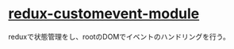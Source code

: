 [redux-customevent-module](https://kzhrk-sandbox.github.io/redux-customevent-module/)
===

reduxで状態管理をし、rootのDOMでイベントのハンドリングを行う。